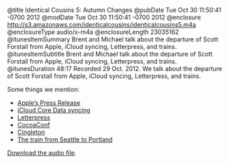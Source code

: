 @title Identical Cousins 5: Autumn Changes
@pubDate Tue Oct 30 11:50:41 -0700 2012
@modDate Tue Oct 30 11:50:41 -0700 2012
@enclosure http://s3.amazonaws.com/identicalcousins/identicalcousins5.m4a
@enclosureType audio/x-m4a
@enclosureLength 23035162
@itunesItemSummary Brent and Michael talk about the departure of Scott Forstall from Apple, iCloud syncing, Letterpress, and trains.
@itunesItemSubtitle Brent and Michael talk about the departure of Scott Forstall from Apple, iCloud syncing, Letterpress, and trains.
@itunesDuration 48:17
Recorded 29 Oct. 2012. We talk about the departure of Scott Forstall from Apple, iCloud syncing, Letterpress, and trains.

Some things we mention:

<ul>
<li><a href="http://www.apple.com/pr/library/2012/10/29Apple-Announces-Changes-to-Increase-Collaboration-Across-Hardware-Software-Services.html">Apple’s Press Release</a></li>
<li><a href="http://developer.apple.com/library/ios/#releasenotes/DataManagement/RN-iCloudCoreData/_index.html">iCloud Core Data syncing</a>
<li><a href="http://www.atebits.com/letterpress/">Letterpress</a></li>
<li><a href="http://cocoaconf.com">CocoaConf</a></li>
<li><a href="http://çingleton.com/en/">Çingleton</a></li>
<li><a href="http://www.amtrakcascades.com">The train from Seattle to Portland</a></li>
</ul>

<a href="http://s3.amazonaws.com/identicalcousins/identicalcousins5.m4a">Download the audio file</a>.